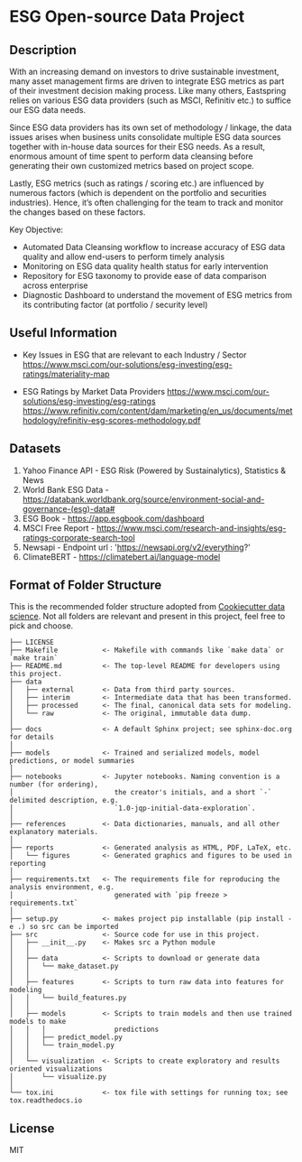 # ESG Open-source Data Project

## Description

With an increasing demand on investors to drive sustainable investment, many asset management firms are driven to integrate ESG metrics as part of their investment decision making process. Like many others, Eastspring relies on various ESG data providers (such as MSCI, Refinitiv etc.)  to suffice our ESG data needs.

Since ESG data providers has its own set of methodology / linkage, the data issues arises when business units consolidate multiple ESG data sources together with in-house data sources for their ESG needs. As a result, enormous amount of time spent to perform data cleansing before generating their own customized metrics based on project scope.

Lastly, ESG metrics (such as ratings / scoring etc.)  are influenced by numerous factors (which is dependent on the portfolio and securities industries). Hence, it’s often challenging for the team to track and monitor the changes based on these factors.


Key Objective: 
-	Automated Data Cleansing workflow to increase accuracy of ESG data quality and allow end-users to perform timely analysis 
-	Monitoring on ESG data quality health status for early intervention  
-	Repository for ESG taxonomy to provide ease of data comparison across enterprise 
-	Diagnostic Dashboard to understand the movement of ESG metrics from its contributing factor (at portfolio / security level)


## Useful Information 
- Key Issues in ESG that are relevant to each Industry / Sector
https://www.msci.com/our-solutions/esg-investing/esg-ratings/materiality-map

- ESG Ratings by Market Data Providers
https://www.msci.com/our-solutions/esg-investing/esg-ratings
https://www.refinitiv.com/content/dam/marketing/en_us/documents/methodology/refinitiv-esg-scores-methodology.pdf

## Datasets

1. Yahoo Finance API - ESG Risk (Powered by Sustainalytics), Statistics & News 
2. World Bank ESG Data - https://databank.worldbank.org/source/environment-social-and-governance-(esg)-data#
3. ESG Book - https://app.esgbook.com/dashboard
4. MSCI Free Report - https://www.msci.com/research-and-insights/esg-ratings-corporate-search-tool
5. Newsapi - Endpoint url : 'https://newsapi.org/v2/everything?'
6. ClimateBERT - https://climatebert.ai/language-model


## Format of Folder Structure

This is the recommended folder structure adopted from [Cookiecutter data science](https://github.com/drivendata/cookiecutter-data-science). Not all folders are relevant and present in this project, feel free to pick and choose.

```
├── LICENSE
├── Makefile           <- Makefile with commands like `make data` or `make train`
├── README.md          <- The top-level README for developers using this project.
├── data
│   ├── external       <- Data from third party sources.
│   ├── interim        <- Intermediate data that has been transformed.
│   ├── processed      <- The final, canonical data sets for modeling.
│   └── raw            <- The original, immutable data dump.
│
├── docs               <- A default Sphinx project; see sphinx-doc.org for details
│
├── models             <- Trained and serialized models, model predictions, or model summaries
│
├── notebooks          <- Jupyter notebooks. Naming convention is a number (for ordering),
│                         the creator's initials, and a short `-` delimited description, e.g.
│                         `1.0-jqp-initial-data-exploration`.
│
├── references         <- Data dictionaries, manuals, and all other explanatory materials.
│
├── reports            <- Generated analysis as HTML, PDF, LaTeX, etc.
│   └── figures        <- Generated graphics and figures to be used in reporting
│
├── requirements.txt   <- The requirements file for reproducing the analysis environment, e.g.
│                         generated with `pip freeze > requirements.txt`
│
├── setup.py           <- makes project pip installable (pip install -e .) so src can be imported
├── src                <- Source code for use in this project.
│   ├── __init__.py    <- Makes src a Python module
│   │
│   ├── data           <- Scripts to download or generate data
│   │   └── make_dataset.py
│   │
│   ├── features       <- Scripts to turn raw data into features for modeling
│   │   └── build_features.py
│   │
│   ├── models         <- Scripts to train models and then use trained models to make
│   │   │                 predictions
│   │   ├── predict_model.py
│   │   └── train_model.py
│   │
│   └── visualization  <- Scripts to create exploratory and results oriented visualizations
│       └── visualize.py
│
└── tox.ini            <- tox file with settings for running tox; see tox.readthedocs.io
```

## License

MIT
